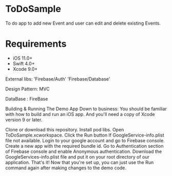 # ToDoSample
To do app to add new Event and user can edit and delete existing Events.


<h1>Requirements</h1>

- iOS 11.0+
- Swift 4.0+
- Xcode 9.0+

External libs:
'Firebase/Auth'
'Firebase/Database'

Design Pattern:
MVC

DataBase :
FireBase

Building & Running The Demo App
Down to business: You should be familiar with how to build and run an iOS app. And you'll need a copy of Xcode version 9 or later.

Clone or download this repository.
Install pod libs.
Open ToDoSample.xcworkspace.
Click the Run button
If GoogleService-info.plist file not available. Login to your google account and go to Firebase console.
Create a new app with the required bundle id.
Go to Authentication section of Firebase console and enable Anonymous authentication.
Download the GoogleServices-info.plist file and put it on your root directory of our application.
That's it! Now that you're set up, you can just use the Run command again after making changes to the demo code.

